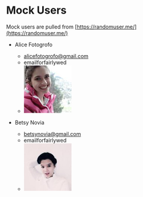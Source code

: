 # Mock Users
Mock users are pulled from [https://randomuser.me/](https://randomuser.me/)

* Alice Fotogrofo
  * alicefotogrofo@gmail.com
  * emailforfairlywed
  * ![Alice Fotogrofo](84.jpg)

* Betsy Novia
  * betsynovia@gmail.com
  * emailforfairlywed
  * ![Betsy Novia](5.jpg)